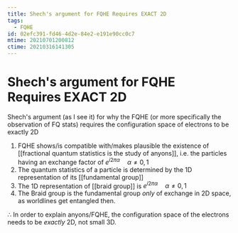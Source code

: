 ```yaml
---
title: Shech's argument for FQHE Requires EXACT 2D
tags:
  - FQHE
id: 02efc391-fd46-4d2e-84e2-e191e90cc0c7
mtime: 20210701200812
ctime: 20210316141305
---
```


# Shech's argument for FQHE Requires EXACT 2D

Shech's argument (as I see it) for why the FQHE (or more specifically the observation of FQ stats) requires the configuration space of electrons to be exactly 2D

1) FQHE shows/is compatible with/makes plausible the existence of [[fractional quantum statistics is the study of anyons]], i.e. the particles having an exchange factor of $e^{i2\pi\alpha}\quad \alpha\neq 0,1$
2) The quantum statistics of a particle is determined by the 1D representation of its [[fundamental group]]
3) The 1D representation of [[braid group]] is $e^{i2\pi\alpha}\quad\alpha\neq0,1$
4) The Braid group is the fundamental group _only_ of exchange in 2D space, as worldlines get entangled then.

$\therefore$ In order to explain anyons/FQHE, the configuration space of the electrons needs to be _exactly_ 2D, not small 3D.
